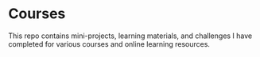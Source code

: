 # Courses

This repo contains mini-projects, learning materials, and challenges I have completed for various courses and online learning resources.
